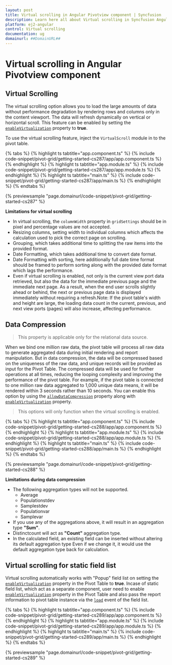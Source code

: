 ```yaml
---
layout: post
title: Virtual scrolling in Angular Pivotview component | Syncfusion
description: Learn here all about Virtual scrolling in Syncfusion Angular Pivotview component of Syncfusion Essential JS 2 and more.
platform: ej2-angular
control: Virtual scrolling 
documentation: ug
domainurl: ##DomainURL##
---
```


<!-- markdownlint-disable MD036 -->

# Virtual scrolling in Angular Pivotview component

## Virtual Scrolling

The virtual scrolling option allows you to load the large amounts of data without performance degradation by rendering rows and columns only in the content viewport. The data will refresh dynamically on vertical or horizontal scroll. This feature can be enabled by setting the [`enableVirtualization`](https://ej2.syncfusion.com/angular/documentation/api/pivotview/#enablevirtualization) property to **true**.

To use the virtual scrolling feature, inject the `VirtualScroll` module in to the pivot table.

{% tabs %}
{% highlight ts tabtitle="app.component.ts" %}
{% include code-snippet/pivot-grid/getting-started-cs287/app/app.component.ts %}
{% endhighlight %}
{% highlight ts tabtitle="app.module.ts" %}
{% include code-snippet/pivot-grid/getting-started-cs287/app/app.module.ts %}
{% endhighlight %}
{% highlight ts tabtitle="main.ts" %}
{% include code-snippet/pivot-grid/getting-started-cs287/app/main.ts %}
{% endhighlight %}
{% endtabs %}
  
{% previewsample "page.domainurl/code-snippet/pivot-grid/getting-started-cs287" %}

**Limitations for virtual scrolling**

* In virtual scrolling, the `columnWidth` property in `gridSettings` should be in pixel and percentage values are not accepted.
* Resizing columns, setting width to individual columns which affects the calculation used to pick the correct page on scrolling.
* Grouping, which takes additional time to splitting the raw items into the provided format.
* Date Formatting, which takes additional time to convert date format.
* Date Formatting with sorting, here additionally full date time format should be framed to perform sorting along with the provided date format which lags the performance.
* Even if virtual scrolling is enabled, not only is the current view port data retrieved, but also the data for the immediate previous page and the immediate next page. As a result, when the end user scrolls slightly ahead or behind, the next or previous page data is displayed immediately without requiring a refresh.Note: If the pivot table's width and height are large, the loading data count in the current, previous, and next view ports (pages) will also increase, affecting performance.

## Data Compression

> This property is applicable only for the relational data source.

When we bind one million raw data, the pivot table will process all raw data to generate aggregated data during initial rendering and report manipulation. But in data compression, the data will be compressed based on the uniqueness of the raw data, and unique records will be provided as input for the Pivot Table. The compressed data will be used for further operations at all times, reducing the looping complexity and improving the performance of the pivot table. For example, if the pivot table  is connected to one million raw data aggregated to 1,000 unique data means, it will be rendered within 3 seconds rather than 10 seconds. You can enable this option by using the [`allowDataCompression`](https://ej2.syncfusion.com/angular/documentation/api/pivotview/#allowdatacompression) property along with [`enableVirtualization`](https://ej2.syncfusion.com/angular/documentation/api/pivotview/#enablevirtualization) property.

> This options will only function when the virtual scrolling is enabled.

{% tabs %}
{% highlight ts tabtitle="app.component.ts" %}
{% include code-snippet/pivot-grid/getting-started-cs288/app/app.component.ts %}
{% endhighlight %}
{% highlight ts tabtitle="app.module.ts" %}
{% include code-snippet/pivot-grid/getting-started-cs288/app/app.module.ts %}
{% endhighlight %}
{% highlight ts tabtitle="main.ts" %}
{% include code-snippet/pivot-grid/getting-started-cs288/app/main.ts %}
{% endhighlight %}
{% endtabs %}
  
{% previewsample "page.domainurl/code-snippet/pivot-grid/getting-started-cs288" %}

**Limitations during data compression**

* The following aggregation types will not be supported.
    * Average
    * Populationstdev
    * Samplestdev
    * Populationvar
    * Samplevar
* If you use any of the aggregations above, it will result in an aggregation type **"Sum"**.
* Distinctcount will act as **"Count"** aggregation type.
* In the calculated field, an existing field can be inserted without altering its default aggregation type Even if we change it, it would use the default aggregation type back for calculation.

## Virtual scrolling for static field list

Virtual scrolling automatically works with "Popup" field list on setting the [`enableVirtualization`](https://ej2.syncfusion.com/angular/documentation/api/pivotview/#enablevirtualization) property in the Pivot Table to **true**. Incase of static field list, which act as a separate component, user need to enable [`enableVirtualization`](https://ej2.syncfusion.com/angular/documentation/api/pivotview/#enablevirtualization) property in the Pivot Table and also pass the report information to pivot table instance via the [`load`](https://ej2.syncfusion.com/angular/documentation/api/pivotview#load) event of the field list.

{% tabs %}
{% highlight ts tabtitle="app.component.ts" %}
{% include code-snippet/pivot-grid/getting-started-cs289/app/app.component.ts %}
{% endhighlight %}
{% highlight ts tabtitle="app.module.ts" %}
{% include code-snippet/pivot-grid/getting-started-cs289/app/app.module.ts %}
{% endhighlight %}
{% highlight ts tabtitle="main.ts" %}
{% include code-snippet/pivot-grid/getting-started-cs289/app/main.ts %}
{% endhighlight %}
{% endtabs %}
  
{% previewsample "page.domainurl/code-snippet/pivot-grid/getting-started-cs289" %}